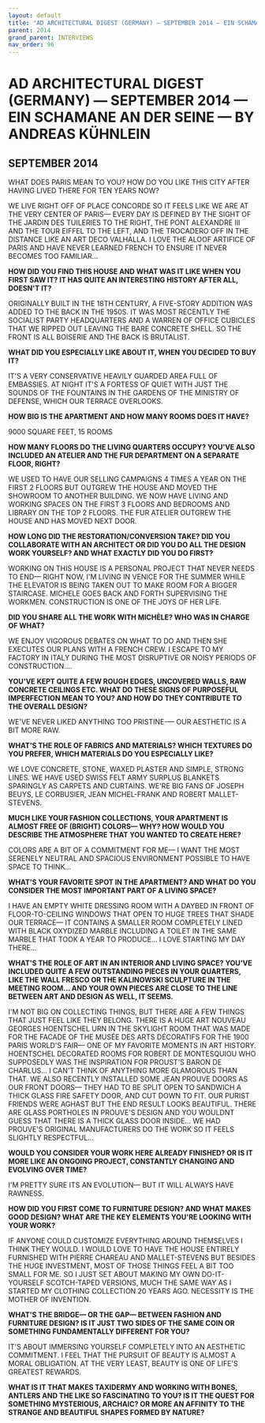 ```yaml
---
layout: default
title: "AD ARCHITECTURAL DIGEST (GERMANY) — SEPTEMBER 2014 — EIN SCHAMANE AN DER SEINE — BY ANDREAS KÜHNLEIN"
parent: 2014
grand_parent: INTERVIEWS
nav_order: 96
---
```


# AD ARCHITECTURAL DIGEST (GERMANY) — SEPTEMBER 2014 — EIN SCHAMANE AN DER SEINE — BY ANDREAS KÜHNLEIN
## SEPTEMBER 2014 

<p>WHAT DOES PARIS MEAN TO YOU? HOW DO YOU LIKE THIS CITY AFTER HAVING LIVED THERE FOR TEN YEARS NOW?</b> </p>
<p>WE LIVE RIGHT OFF OF PLACE CONCORDE SO IT FEELS LIKE WE ARE AT THE VERY CENTER OF PARIS— EVERY DAY IS DEFINED BY THE SIGHT OF THE JARDIN DES TUILERIES TO THE RIGHT, THE PONT ALEXANDRE III AND THE TOUR EIFFEL TO THE LEFT, AND THE TROCADERO OFF IN THE DISTANCE LIKE AN ART DECO VALHALLA. I LOVE THE ALOOF ARTIFICE OF PARIS AND HAVE NEVER LEARNED FRENCH TO ENSURE IT NEVER BECOMES TOO FAMILIAR… </p>
<p><b>HOW DID YOU FIND THIS HOUSE AND WHAT WAS IT LIKE WHEN YOU FIRST SAW IT? IT HAS QUITE AN INTERESTING HISTORY AFTER ALL, DOESN'T IT?</b> </p>
<p>ORIGINALLY BUILT IN THE 18TH CENTURY, A FIVE-STORY ADDITION WAS ADDED TO THE BACK IN THE 1950S. IT WAS MOST RECENTLY THE SOCIALIST PARTY HEADQUARTERS AND A WARREN OF OFFICE CUBICLES THAT WE RIPPED OUT LEAVING THE BARE CONCRETE SHELL. SO THE FRONT IS ALL BOISERIE AND THE BACK IS BRUTALIST. </p>
<p><b>WHAT DID YOU ESPECIALLY LIKE ABOUT IT, WHEN YOU DECIDED TO BUY IT? </b></p>
<p>IT'S A VERY CONSERVATIVE HEAVILY GUARDED AREA FULL OF EMBASSIES. AT NIGHT IT'S A FORTESS OF QUIET WITH JUST THE SOUNDS OF THE FOUNTAINS IN THE GARDENS OF THE MINISTRY OF DEFENSE, WHICH OUR TERRACE OVERLOOKS. </p>
<p><b>HOW BIG IS THE APARTMENT AND HOW MANY ROOMS DOES IT HAVE?</b> </p>
<p>9000 SQUARE FEET, 15 ROOMS </p>
<p><b>HOW MANY FLOORS DO THE LIVING QUARTERS OCCUPY? YOU'VE ALSO INCLUDED AN ATELIER AND THE FUR DEPARTMENT ON A SEPARATE FLOOR, RIGHT? </b></p>
<p>WE USED TO HAVE OUR SELLING CAMPAIGNS 4 TIMES A YEAR ON THE FIRST 2 FLOORS BUT OUTGREW THE HOUSE AND MOVED THE SHOWROOM TO ANOTHER BUILDING. WE NOW HAVE LIVING AND WORKING SPACES ON THE FIRST 3 FLOORS AND BEDROOMS AND LIBRARY ON THE TOP 2 FLOORS. THE FUR ATELIER OUTGREW THE HOUSE AND HAS MOVED NEXT DOOR. </p>
<p><b>HOW LONG DID THE RESTORATION/CONVERSION TAKE? DID YOU COLLABORATE WITH AN ARCHITECT OR DID YOU DO ALL THE DESIGN WORK YOURSELF? AND WHAT EXACTLY DID YOU DO FIRST?</b> </p>
<p>WORKING ON THIS HOUSE IS A PERSONAL PROJECT THAT NEVER NEEDS TO END— RIGHT NOW, I'M LIVING IN VENICE FOR THE SUMMER WHILE THE ELEVATOR IS BEING TAKEN OUT TO MAKE ROOM FOR A BIGGER STAIRCASE. MICHELE GOES BACK AND FORTH SUPERVISING THE WORKMEN. CONSTRUCTION IS ONE OF THE JOYS OF HER LIFE. </p>
<p><b>DID YOU SHARE ALL THE WORK WITH MICHÈLE? WHO WAS IN CHARGE OF WHAT? </b></p>
<p>WE ENJOY VIGOROUS DEBATES ON WHAT TO DO AND THEN SHE EXECUTES OUR PLANS WITH A FRENCH CREW. I ESCAPE TO MY FACTORY IN ITALY DURING THE MOST DISRUPTIVE OR NOISY PERIODS OF CONSTRUCTION.... </p>
<p><b>YOU'VE KEPT QUITE A FEW ROUGH EDGES, UNCOVERED WALLS, RAW CONCRETE CEILINGS ETC. WHAT DO THESE SIGNS OF PURPOSEFUL IMPERFECTION MEAN TO YOU? AND HOW DO THEY CONTRIBUTE TO THE OVERALL DESIGN?</b> </p>
<p>WE'VE NEVER LIKED ANYTHING TOO PRISTINE-— OUR AESTHETIC IS A BIT MORE RAW. </p>
<p><b>WHAT'S THE ROLE OF FABRICS AND MATERIALS? WHICH TEXTURES DO YOU PREFER, WHICH MATERIALS DO YOU ESPECIALLY LIKE?</b> </p>
<p>WE LOVE CONCRETE, STONE, WAXED PLASTER AND SIMPLE, STRONG LINES. WE HAVE USED SWISS FELT ARMY SURPLUS BLANKETS SPARINGLY AS CARPETS AND CURTAINS. WE'RE BIG FANS OF JOSEPH BEUYS, LE CORBUSIER, JEAN MICHEL-FRANK AND ROBERT MALLET-STEVENS. </p>
<p><b>MUCH LIKE YOUR FASHION COLLECTIONS, YOUR APARTMENT IS ALMOST FREE OF (BRIGHT) COLORS— WHY? HOW WOULD YOU DESCRIBE THE ATMOSPHERE THAT YOU WANTED TO CREATE HERE?</b> </p>
<p>COLORS ARE A BIT OF A COMMITMENT FOR ME— I WANT THE MOST SERENELY NEUTRAL AND SPACIOUS ENVIRONMENT POSSIBLE TO HAVE SPACE TO THINK… </p>
<p><b>WHAT'S YOUR FAVORITE SPOT IN THE APARTMENT? AND WHAT DO YOU CONSIDER THE MOST IMPORTANT PART OF A LIVING SPACE?</b> </p>
<p>I HAVE AN EMPTY WHITE DRESSING ROOM WITH A DAYBED IN FRONT OF FLOOR-TO-CEILING WINDOWS THAT OPEN TO HUGE TREES THAT SHADE OUR TERRACE— IT CONTAINS A SMALLER ROOM COMPLETELY LINED WITH BLACK OXYDIZED MARBLE INCLUDING A TOILET IN THE SAME MARBLE THAT TOOK A YEAR TO PRODUCE... I LOVE STARTING MY DAY THERE… </p>
<p><b>WHAT'S THE ROLE OF ART IN AN INTERIOR AND LIVING SPACE? YOU'VE INCLUDED QUITE A FEW OUTSTANDING PIECES IN YOUR QUARTERS, LIKE THE WALL FRESCO OR THE KALINOWSKI SCULPTURE IN THE MEETING ROOM… AND YOUR OWN PIECES ARE CLOSE TO THE LINE BETWEEN ART AND DESIGN AS WELL, IT SEEMS.</b> </p>
<p>I'M NOT BIG ON COLLECTING THINGS, BUT THERE ARE A FEW THINGS THAT JUST FEEL LIKE THEY BELONG. THERE IS A HUGE ART NOUVEAU GEORGES HOENTSCHEL URN IN THE SKYLIGHT ROOM THAT WAS MADE FOR THE FACADE OF THE MUSÉE DES ARTS DÉCORATIFS FOR THE 1900 PARIS WORLD'S FAIR— ONE OF MY FAVORITE MOMENTS IN ART HISTORY. HOENTSCHEL DECORATED ROOMS FOR ROBERT DE MONTESQUIOU WHO SUPPOSEDLY WAS THE INSPIRATION FOR PROUST'S BARON DE CHARLUS... I CAN'T THINK OF ANYTHING MORE GLAMOROUS THAN THAT. WE ALSO RECENTLY INSTALLED SOME JEAN PROUVE DOORS AS OUR FRONT DOORS— THEY HAD TO BE SPLIT OPEN TO SANDWICH A THICK GLASS FIRE SAFETY DOOR, AND CUT DOWN TO FIT. OUR PURIST FRIENDS WERE AGHAST BUT THE END RESULT LOOKS BEAUTIFUL. THERE ARE GLASS PORTHOLES IN PROUVE'S DESIGN AND YOU WOULDNT GUESS THAT THERE IS A THICK GLASS DOOR INSIDE… WE HAD PROUVE'S ORIGINAL MANUFACTURERS DO THE WORK SO IT FEELS SLIGHTLY RESPECTFUL… </p>
<p><b>WOULD YOU CONSIDER YOUR WORK HERE ALREADY FINISHED? OR IS IT MORE LIKE AN ONGOING PROJECT, CONSTANTLY CHANGING AND EVOLVING OVER TIME? </b></p>
<p>I'M PRETTY SURE ITS AN EVOLUTION— BUT IT WILL ALWAYS HAVE RAWNESS. </p>
<p><b>HOW DID YOU FIRST COME TO FURNITURE DESIGN? AND WHAT MAKES GOOD DESIGN? WHAT ARE THE KEY ELEMENTS YOU'RE LOOKING WITH YOUR WORK? </b></p>
<p>IF ANYONE COULD CUSTOMIZE EVERYTHING AROUND THEMSELVES I THINK THEY WOULD. I WOULD LOVE TO HAVE THE HOUSE ENTIRELY FURNISHED WITH PIERRE CHAREAU AND MALLET-STEVENS BUT BESIDES THE HUGE INVESTMENT, MOST OF THOSE THINGS FEEL A BIT TOO SMALL FOR ME. SO I JUST SET ABOUT MAKING MY OWN DO-IT-YOURSELF SCOTCH-TAPED VERSIONS, MUCH THE SAME WAY AS I STARTED MY CLOTHING COLLECTION 20 YEARS AGO. NECESSITY IS THE MOTHER OF INVENTION. </p>
<p><b>WHAT'S THE BRIDGE— OR THE GAP— BETWEEN FASHION AND FURNITURE DESIGN? IS IT JUST TWO SIDES OF THE SAME COIN OR SOMETHING FUNDAMENTALLY DIFFERENT FOR YOU? </b></p>
<p>IT'S ABOUT IMMERSING YOURSELF COMPLETELY INTO AN AESTHETIC COMMITMENT. I FEEL THAT THE PURSUIT OF BEAUTY IS ALMOST A MORAL OBLIGATION. AT THE VERY LEAST, BEAUTY IS ONE OF LIFE'S GREATEST REWARDS. </p>
<p><b>WHAT IS IT THAT MAKES TAXIDERMY AND WORKING WITH BONES, ANTLERS AND THE LIKE SO FASCINATING TO YOU? IS IT THE QUEST FOR SOMETHING MYSTERIOUS, ARCHAIC? OR MORE AN AFFINITY TO THE STRANGE AND BEAUTIFUL SHAPES FORMED BY NATURE? </b></p>

